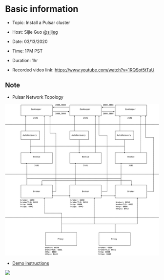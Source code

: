 # Basic information

- Topic: Install a Pulsar cluster

- Host: Sijie Guo [@sijieg](https://twitter.com/sijieg)

- Date: 03/13/2020

- Time: 1PM PST

- Duration: 1hr

- Recorded video link: https://www.youtube.com/watch?v=1RQSot5tTuU

## Note

- Pulsar Network Topology

![](network-topology.png)

- [Demo instructions](demo.md)

![](https://github.com/streamnative/tgip/blob/master/image/001.png)

